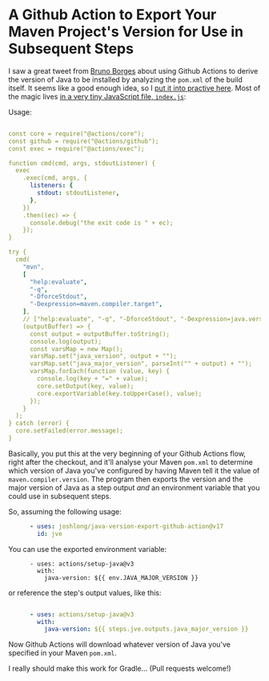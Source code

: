 # A Github Action to Export Your Maven Project's Version for Use in Subsequent Steps 

I saw a great tweet from [Bruno Borges](https://twitter.com/brunoborges) about using Github Actions to derive the version of Java to be installed by analyzing the `pom.xml` of the build itself. It seems like a good enough idea, 
so I [put it into practive here](https://github.com/joshlong/java-version-export-github-action). Most of the magic lives [in a very tiny JavaScript file, `index.js`](https://raw.githubusercontent.com/joshlong/java-version-export-github-action/main/index.js):

Usage:

```yaml

const core = require("@actions/core");
const github = require("@actions/github");
const exec = require("@actions/exec");

function cmd(cmd, args, stdoutListener) {
  exec
    .exec(cmd, args, {
      listeners: {
        stdout: stdoutListener,
      },
    })
    .then((ec) => {
      console.debug("the exit code is " + ec);
    });
}

try {
  cmd(
    "mvn",
    [
      "help:evaluate",
      "-q",
      "-DforceStdout",
      "-Dexpression=maven.compiler.target",
    ],
    // ["help:evaluate", "-q", "-DforceStdout", "-Dexpression=java.version"],
    (outputBuffer) => {
      const output = outputBuffer.toString();
      console.log(output);
      const varsMap = new Map();
      varsMap.set("java_version", output + "");
      varsMap.set("java_major_version", parseInt("" + output) + "");
      varsMap.forEach(function (value, key) {
        console.log(key + "=" + value);
        core.setOutput(key, value);
        core.exportVariable(key.toUpperCase(), value);
      });
    }
  );
} catch (error) {
  core.setFailed(error.message);
}
```

Basically, you put this at the very beginning of your Github Actions flow, right after the checkout, and it'll 
analyse your Maven `pom.xml` to determine which version of Java you've configured by having Maven tell it the value of `maven.compiler.version`. The 
program then exports the version and the major version of Java as a step output _and_ an environment variable that you could use in subsequent steps.


So, assuming the following usage:

```yaml
      - uses: joshlong/java-version-export-github-action@v17
        id: jve
```

You can use the exported environment variable:

```
      - uses: actions/setup-java@v3
        with:
          java-version: ${{ env.JAVA_MAJOR_VERSION }}
```

or reference the step's output values, like this:

```yaml

      - uses: actions/setup-java@v3
        with:
          java-version: ${{ steps.jve.outputs.java_major_version }}
```


Now Github Actions will download whatever version of Java you've specified in your Maven `pom.xml`. 

I really should make this work for Gradle... (Pull requests welcome!) 
 

